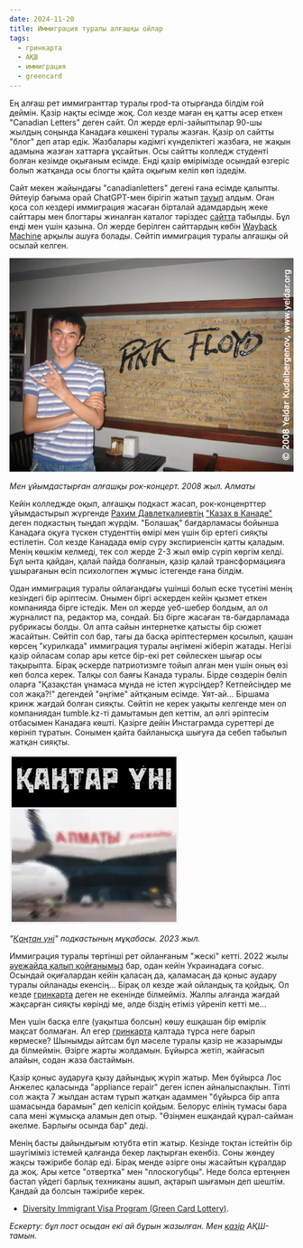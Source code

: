 ```yaml
---
date: 2024-11-20
title: Иммиграция туралы алғашқы ойлар
tags:
  - гринкарта
  - АҚШ
  - иммиграция
  - greencard
---
```


Ең алғаш рет иммигранттар туралы rpod-та отырғанда білдім ғой деймін. Қазір нақты есімде жоқ. Сол кезде маған ең қатты әсер еткен "Canadian Letters"  деген сайт. Ол жерде ерлі-зайыптылар 90-шы жылдың соңында Канадаға көшкені туралы жазған. Қазір ол сайтты "блог" деп атар едік. Жазбалары кәдімгі күнделіктегі жазбаға, не жақын адамына жазған хаттарға ұқсайтын. Осы сайтты колледж студенті болған кезімде оқығаным есімде. Енді қазір өмірімізде осындай өзгеріс болып жатқанда осы блогты қайта оқығым келіп көп іздедім.

Сайт мекен жайындағы "canadianletters" дегені ғана есімде қалыпты. Әйтеуір бағыма орай ChatGPT-мен бірігіп жатып [тауып](https://web.archive.org/web/20030812034919/http://149.99.35.54/letters/index.html) алдым. Оған қоса сол кездері иммиграция жасаған бірталай адамдардың жеке сайттары мен блогтары жиналған каталог тәріздес [сайтта](https://letters.synnegoria.com/) табылды. Бұл енді мен үшін қазына. Ол жерде берілген сайттардың көбін [Wayback Machine](https://web.archive.org/) арқылы ашуға болады. Сөйтіп иммиграция туралы алғашқы ой осылай келген.

<img class="right-float-photo" src="/blog/images/2024/2008-Yeldar-Kudaibergenov.jpg">

*Мен ұйымдастырған алғашқы рок-концерт. 2008 жыл. Алматы*

Кейін колледжде оқып, алғашқы подкаст жасап, рок-конценрттер ұйымдастырып жүргенде [Рахим Давлеткалиевтің](https://rakhim.org/) ["Казах в Канаде"](https://archive.org/details/PodcastKazakhInCanada36) деген подкастың тыңдап жүрдім. "Болашақ" бағдарламасы бойынша Канадаға оқуға түскен студенттің өмірі мен үшін бір ертегі сияқты естілетін. Сол кезде Канадада өмір сүру экспириенсін қатты қаладым. Менің көшкім келмеді, тек сол жерде 2-3 жыл өмір сүріп көргім келді. Бұл ынта қайдан, қалай пайда болғанын, қазір қалай трансформацияға ұшырағанын өсіп психологпен жұмыс істегенде ғана білдім.

Одан иммиграция туралы ойлағандағы үшінші болып еске түсетіні менің кезіндегі бір әріптесім. Онымен біргі әскерден кейін қызмет еткен компанияда бірге істедік. Мен ол жерде уеб-шебер болдым, ал ол журналист па, редактор ма, сондай. Біз бірге жасаған тв-бағдарламада рубрикасы болды. Ол апта сайын интернетке қатысты бір сюжет жасайтын. Сөйтіп сол бар, тағы да басқа әріптестермен қосылып, қашан көрсең "курилкада" иммиграция туралы әңгімені жіберіп жатады. Негізі қазір ойласам солар ары кетсе бір-екі рет сөйлескен шығар осы тақырыпта. Бірақ әскерде патриотизмге тойып алған мен үшін оның өзі көп болса керек. Талқы сол баяғы Канада туралы. Бірде сөздерін бөліп оларға "Қазақстан ұнамаса мұнда не істеп жүрсіңдер? Кетпейсіңдер ме сол жақа?!" дегендей "әңгіме" айтқаным есімде. Ұят-ай... Біршама кринж жағдай болған сияқты. Сөйтіп не керек уақыты келгенде мен ол компаниядан tumble.kz-ті дамытамын деп кеттім, ал әлгі әріптесім отбасымен Канадаға көшті. Қазірге дейін Инстаграмда суреттері де көрініп тұратын. Сонымен қайта байланысқа шығуға да себеп табылып жатқан сияқты. 

<img class="right-float-photo" src="/blog/images/2024/300x300-qantar-uni.webp">

*"<a href="https://k.yeldar.org/qantaruni" target="_blank">Қаңтан үні</a>" подкастының мұқабасы. 2023 жыл.*

Иммиграция туралы төртінші рет ойланғаным "жескі" кетті. 2022 жылы [әуежайда қалып қойғанымыз](https://qantar.podcasting.center/) бар, одан кейін Украинадаға соғыс. Осындай оқиғалардан кейін қаласаң да, қаламасаң да қоныс аудару туралы ойланады екенсің... Бірақ ол кезде жай ойландық та қойдық. Ол кезде [гринкарта](/greencard/) деген не екенінде білмейміз. Жалпы алғанда жағдай жақсарған сияқты көрінді ме, әлде біздің етіміз үйреніп кетті ме...

Мен үшін басқа елге (уақытша болсын) көшу ешқашан бір өмірлік мақсат болмаған. Ал егер [гринкарта](/greencard/) қалтада тұрса неге барып көрмеске? Шынымды айтсам бұл мәселе туралы қазір не жазарымды да білмеймін. Әзірге жарты жолдамын. Бұйырса жетіп, жайғасып алайын, содан жаза бастаймын.

Қазір қоныс аударуға қызу дайындық жүріп жатыр. Мен бұйырса Лос Анжелес қаласында "appliance repair" деген іспен айналыспақпын. Тіпті сол жақта 7 жылдан астам тұрып жатқан адаммен "бұйырса бір апта шамасында барамын" деп келісіп қойдым. Белорус елінің тумасы бара сала мені жұмысқа аламын деп отыр. "Өзіңмен ешқандай құрал-сайман әкелме. Барлығы осында бар" деді.

Менің басты дайындығым ютубта өтіп жатыр. Кезінде тоқтан істейтін бір шәугіміміз істемей қалғанда бекер лақтырған екенбіз. Соны жөндеу жақсы тәжірибе болар еді. Бірақ менде әзірге оны жасайтын құралдар да жоқ. Ары кетсе "отвертка" мен "плоскогубцы". Неде болса ертеңнен бастап үйдегі барлық техниканы ашып, ақтарып шығамын деп шештім. Қандай да болсын тәжірибе керек. <!-- Ең алдымен тұрмыстық техника қалай істейтінін түсініп алу керек екен. -->

- [Diversity Immigrant Visa Program (Green Card Lottery)](https://www.usa.gov/green-card-lottery).

*Ескерту: бұл пост осыдан екі ай бұрын жазылған. Мен [қазір](/now) АҚШ-тамын.*